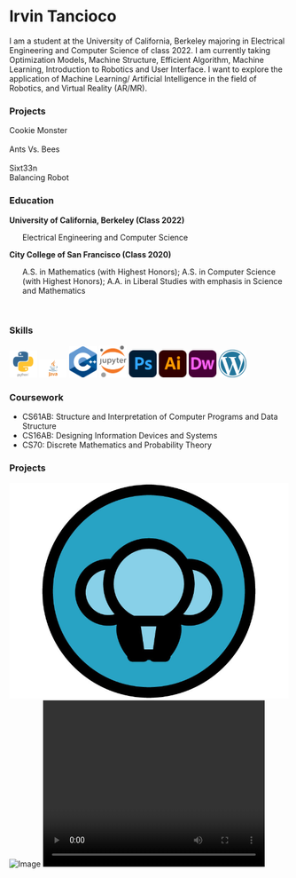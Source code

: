 <link type="text/css" rel="stylesheet" href="main.css" />

# Irvin Tancioco

I am a student at the University of California, Berkeley majoring in Electrical Engineering and Computer Science of class 2022. I am currently taking Optimization Models, Machine Structure, Efficient Algorithm, Machine Learning, Introduction to Robotics and User Interface. I want to explore the application of Machine Learning/ Artificial Intelligence in the field of Robotics, and Virtual Reality (AR/MR).

### Projects
<div class="border-round"> Cookie Monster
</div>
<br>
<div class="border-round"> Ants Vs. Bees
</div>
<br>
<div class="border-round"> Sixt33n
</div>
<div class="border-round"> Balancing Robot
</div>

### Education


<b>University of California, Berkeley (Class 2022)</b>
<ul>
Electrical Engineering and Computer Science
</ul>

<b>City College of San Francisco (Class 2020)</b>
<ul>
  A.S. in Mathematics (with Highest Honors); 
  A.S. in Computer Science (with Highest Honors); 
  A.A. in Liberal Studies with emphasis in Science and Mathematics
</ul>

<br>

### Skills
<img src="python.png" width = "50">
<img src="java.png" width = "50">
<img src="cplusplus.png" width = "50">
<img src="jupyter.png" width = "50">
<img src="photoshop.png" width = "50">
<img src="illustrator.png" width = "50">
<img src="dreamweaver.png" width = "50">
<img src="wordpress.png" width = "50">

  
### Coursework
- CS61AB: Structure and Interpretation of Computer Programs and Data Structure
- CS16AB: Designing Information Devices and Systems 
- CS70: Discrete Mathematics and Probability Theory


### Projects


![Image](logo-3.jpg)
![Image](bg.gif)
<video src="https://www.youtube.com/watch?v=3LopI4YeC4I" width="400" height="300">youbute
